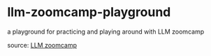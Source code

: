 # llm-zoomcamp-playground
a playground for practicing and playing around with LLM zoomcamp 

source: [LLM zoomcamp](https://github.com/DataTalksClub/llm-zoomcamp)
